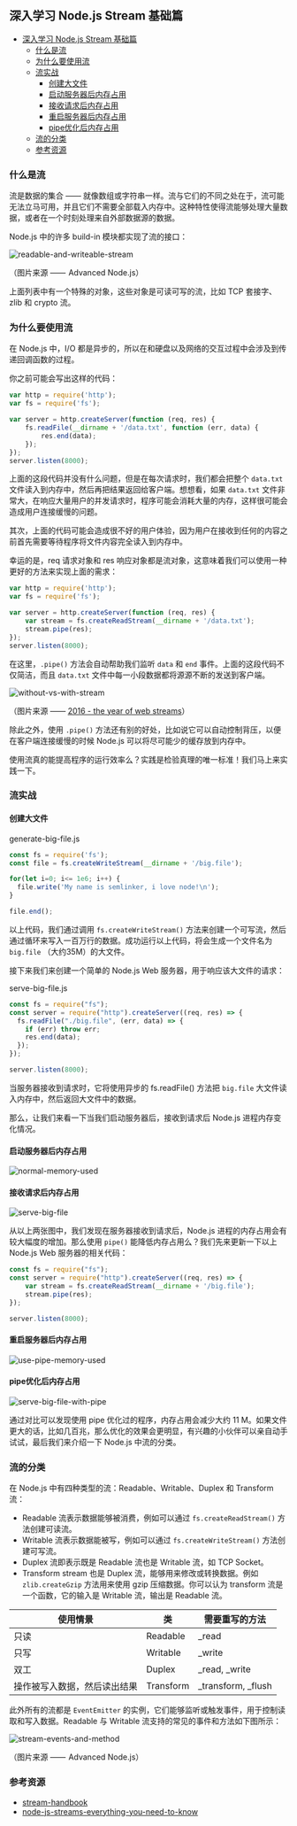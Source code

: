 ## 深入学习 Node.js Stream 基础篇

<!-- TOC -->

- [深入学习 Node.js Stream 基础篇](#深入学习-nodejs-stream-基础篇)
    - [什么是流](#什么是流)
    - [为什么要使用流](#为什么要使用流)
    - [流实战](#流实战)
        - [创建大文件](#创建大文件)
        - [启动服务器后内存占用](#启动服务器后内存占用)
        - [接收请求后内存占用](#接收请求后内存占用)
        - [重启服务器后内存占用](#重启服务器后内存占用)
        - [pipe优化后内存占用](#pipe优化后内存占用)
    - [流的分类](#流的分类)
    - [参考资源](#参考资源)

<!-- /TOC -->

### 什么是流

流是数据的集合 —— 就像数组或字符串一样。流与它们的不同之处在于，流可能无法立马可用，并且它们不需要全部载入内存中。这种特性使得流能够处理大量数据，或者在一个时刻处理来自外部数据源的数据。

Node.js 中的许多 build-in 模块都实现了流的接口：

![readable-and-writeable-stream](readable-and-writeable-stream.png)

（图片来源 ——  Advanced Node.js）

上面列表中有一个特殊的对象，这些对象是可读可写的流，比如 TCP 套接字、zlib 和 crypto 流。

### 为什么要使用流

在 Node.js 中，I/O 都是异步的，所以在和硬盘以及网络的交互过程中会涉及到传递回调函数的过程。

你之前可能会写出这样的代码：

```javascript
var http = require('http');
var fs = require('fs');

var server = http.createServer(function (req, res) {
    fs.readFile(__dirname + '/data.txt', function (err, data) {
        res.end(data);
    });
});
server.listen(8000);
```

上面的这段代码并没有什么问题，但是在每次请求时，我们都会把整个 `data.txt` 文件读入到内存中，然后再把结果返回给客户端。想想看，如果 `data.txt` 文件非常大，在响应大量用户的并发请求时，程序可能会消耗大量的内存，这样很可能会造成用户连接缓慢的问题。

其次，上面的代码可能会造成很不好的用户体验，因为用户在接收到任何的内容之前首先需要等待程序将文件内容完全读入到内存中。

幸运的是，req 请求对象和 res 响应对象都是流对象，这意味着我们可以使用一种更好的方法来实现上面的需求：

```javascript
var http = require('http');
var fs = require('fs');

var server = http.createServer(function (req, res) {
    var stream = fs.createReadStream(__dirname + '/data.txt');
    stream.pipe(res);
});
server.listen(8000);
```

在这里，`.pipe()` 方法会自动帮助我们监听 `data` 和 `end` 事件。上面的这段代码不仅简洁，而且 `data.txt` 文件中每一小段数据都将源源不断的发送到客户端。

![without-vs-with-stream](without-vs-with-stream.gif)

（图片来源 —— [2016 - the year of web streams](https://jakearchibald.com/2016/streams-ftw/)）

除此之外，使用 `.pipe()` 方法还有别的好处，比如说它可以自动控制背压，以便在客户端连接缓慢的时候 Node.js 可以将尽可能少的缓存放到内存中。

使用流真的能提高程序的运行效率么？实践是检验真理的唯一标准！我们马上来实践一下。

### 流实战

#### 创建大文件

generate-big-file.js

```javascript
const fs = require('fs');
const file = fs.createWriteStream(__dirname + '/big.file');

for(let i=0; i<= 1e6; i++) {
  file.write('My name is semlinker, i love node!\n');
}

file.end();
```

以上代码，我们通过调用 `fs.createWriteStream()` 方法来创建一个可写流，然后通过循环来写入一百万行的数据。成功运行以上代码，将会生成一个文件名为 `big.file`  （大约35M）的大文件。

接下来我们来创建一个简单的 Node.js Web 服务器，用于响应该大文件的请求：

serve-big-file.js

```javascript
const fs = require("fs");
const server = require("http").createServer((req, res) => {
  fs.readFile("./big.file", (err, data) => {
    if (err) throw err;
    res.end(data);
  });
});

server.listen(8000);
```

当服务器接收到请求时，它将使用异步的 fs.readFile() 方法把 `big.file` 大文件读入内存中，然后返回大文件中的数据。

那么，让我们来看一下当我们启动服务器后，接收到请求后 Node.js 进程内存变化情况。

#### 启动服务器后内存占用

![normal-memory-used](normal-memory-used.png)

#### 接收请求后内存占用

![serve-big-file](serve-big-file.png)

从以上两张图中，我们发现在服务器接收到请求后，Node.js 进程的内存占用会有较大幅度的增加。那么使用 `pipe()` 能降低内存占用么？我们先来更新一下以上 Node.js Web 服务器的相关代码：

```javascript
const fs = require("fs");
const server = require("http").createServer((req, res) => {
    var stream = fs.createReadStream(__dirname + '/big.file');
    stream.pipe(res);
});

server.listen(8000);
```

#### 重启服务器后内存占用

![use-pipe-memory-used](use-pipe-memory-used.png)

#### pipe优化后内存占用

![serve-big-file-with-pipe](serve-big-file-with-pipe.png)

通过对比可以发现使用 pipe 优化过的程序，内存占用会减少大约 11 M。如果文件更大的话，比如几百兆，那么优化的效果会更明显，有兴趣的小伙伴可以亲自动手试试，最后我们来介绍一下 Node.js 中流的分类。

### 流的分类

在 Node.js 中有四种类型的流：Readable、Writable、Duplex 和 Transform 流：

- Readable 流表示数据能够被消费，例如可以通过 `fs.createReadStream()` 方法创建可读流。
- Writable 流表示数据能被写，例如可以通过 `fs.createWriteStream()` 方法创建可写流。
- Duplex 流即表示既是 Readable 流也是 Writable 流，如 TCP Socket。
- Transform stream 也是 Duplex 流，能够用来修改或转换数据。例如 `zlib.createGzip` 方法用来使用 gzip 压缩数据。你可以认为 transform 流是一个函数，它的输入是 Writable 流，输出是 Readable 流。

| 使用情景           | 类         | 需要重写的方法            |
| -------------- | --------- | ------------------ |
| 只读             | Readable  | _read              |
| 只写             | Writable  | _write             |
| 双工             | Duplex    | _read, _write      |
| 操作被写入数据，然后读出结果 | Transform | _transform, _flush |

此外所有的流都是 `EventEmitter` 的实例，它们能够监听或触发事件，用于控制读取和写入数据。Readable 与 Writable 流支持的常见的事件和方法如下图所示：

![stream-events-and-method](stream-events-and-method.png)

（图片来源 ——  Advanced Node.js）

### 参考资源

* [stream-handbook](https://github.com/substack/stream-handbook)
* [node-js-streams-everything-you-need-to-know](https://medium.freecodecamp.org/node-js-streams-everything-you-need-to-know-c9141306be93)